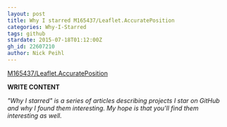 ```yaml
---
layout: post
title: Why I starred M165437/Leaflet.AccuratePosition
categories: Why-I-Starred
tags: github
stardate: 2015-07-18T01:12:00Z
gh_id: 22607210
author: Nick Peihl
---
```


[M165437/Leaflet.AccuratePosition](star.repo.html_url)

**WRITE CONTENT**

*"Why I starred" is a series of articles describing projects I star on GitHub and why I found them interesting. My hope is that you'll find them interesting as well.*

